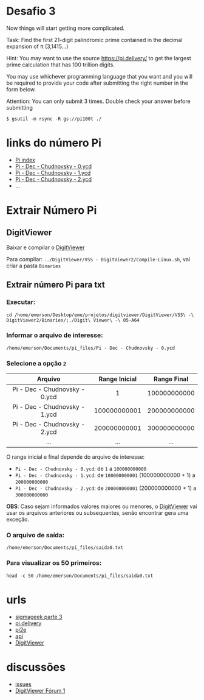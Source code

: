 # Desafio 3

Now things will start getting more complicated. 

Task: Find the first 21-digit palindromic prime contained in the decimal expansion of π (3,1415…)

Hint: You may want to use the source  https://pi.delivery/ to get the largest prime calculation that has 100 trillion digits. 

You may use whichever programming language that you want and you will be required to provide your code after submitting the right number in the form below. 

Attention: You can only submit 3 times. Double check your answer before submitting

```
$ gsutil -m rsync -R gs://pi100t ./
```

# links do número Pi

- [Pi index](https://storage.googleapis.com/pi100t/index.html)
- [Pi - Dec - Chudnovsky - 0.ycd](https://storage.googleapis.com/pi100t/Pi%20-%20Dec%20-%20Chudnovsky/Pi%20-%20Dec%20-%20Chudnovsky%20-%200.ycd)
- [Pi - Dec - Chudnovsky - 1.ycd](https://storage.googleapis.com/pi100t/Pi%20-%20Dec%20-%20Chudnovsky/Pi%20-%20Dec%20-%20Chudnovsky%20-%201.ycd)
- [Pi - Dec - Chudnovsky - 2.ycd](https://storage.googleapis.com/pi100t/Pi%20-%20Dec%20-%20Chudnovsky/Pi%20-%20Dec%20-%20Chudnovsky%20-%202.ycd)
- ...

# Extrair Número Pi

## DigitViewer

Baixar e compilar o [DigitViewer](https://github.com/Mysticial/DigitViewer)

Para compilar: `../DigitViewer/VSS - DigitViewer2/Compile-Linux.sh`, vai criar a pasta `Binaries`

## Extrair número Pi para txt

### Executar:

`cd /home/emerson/Desktop/eme/projetos/digitviewer/DigitViewer/VSS\ -\ DigitViewer2/Binaries/;./Digit\ Viewer\ -\ 05-A64`

### Informar o arquivo de interesse:

`/home/emerson/Documents/pi_files/Pi - Dec - Chudnovsky - 0.ycd`

### Selecione a opção `2`


| Arquivo | Range Inicial    | Range Final    |
| :---:   | :---: | :---: |
| Pi - Dec - Chudnovsky - 0.ycd | 1   | 100000000000   |
| Pi - Dec - Chudnovsky - 1.ycd | 100000000001   | 200000000000   |
| Pi - Dec - Chudnovsky - 2.ycd | 200000000001   | 300000000000   |
| ... | ...    | ...    |

O range inicial e final depende do arquivo de interesse:

- `Pi - Dec - Chudnovsky - 0.ycd`: de `1` a `100000000000`
- `Pi - Dec - Chudnovsky - 1.ycd`: de `100000000001` (100000000000 + 1) a `200000000000`
- `Pi - Dec - Chudnovsky - 2.ycd`: de `200000000001` (200000000000 + 1) a `300000000000`

**OBS**: Caso sejam informados valores maiores ou menores, o [DigitViewer](https://github.com/Mysticial/DigitViewer) vai usar os arquivos anteriores ou subsequentes, senão encontrar gera uma exceção.

### O arquivo de saída:

`/home/emerson/Documents/pi_files/saida0.txt`

### Para visualizar os 50 primeiros:

`head -c 50 /home/emerson/Documents/pi_files/saida0.txt`

# urls

- [sigmageek parte 3](https://sigmageek.com/solution/find-large-palindromic-prime-numbers-in-the-decimal-expansion-of-%CF%80-31415%E2%80%A6-1656603146901x235034290182684670)
- [pi.delivery](https://pi.delivery/)
- [pi2e](https://pi2e.ch/blog/2017/03/10/pi-digits-download/#download)
- [api](https://api.pi.delivery/v1/pi?start=100000000000000&numberOfDigits=100&radix=10)
- [DigitViewer](https://github.com/Mysticial/DigitViewer)

# discussões

- [issues](https://github.com/Mysticial/y-cruncher/issues)
- [DigitViewer Fórum 1](https://github.com/Mysticial/y-cruncher/issues/19)
